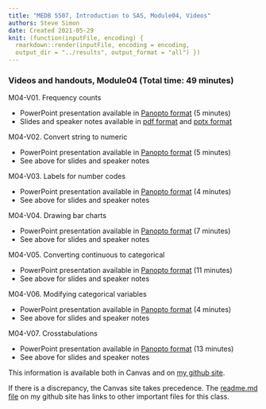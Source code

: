 ```yaml
---
title: "MEDB 5507, Introduction to SAS, Module04, Videos"
authors: Steve Simon
date: Created 2021-05-29
knit: (function(inputFile, encoding) {
  rmarkdown::render(inputFile, encoding = encoding,
  output_dir = "../results", output_format = "all") }) 
---
```


### Videos and handouts, Module04 (Total time: 49 minutes)

M04-V01. Frequency counts

+ PowerPoint presentation available in [Panopto format][m04v01] (5 minutes)
+ Slides and speaker notes available in [pdf format][git1] and [pptx format][git2]

M04-V02. Convert string to numeric

+ PowerPoint presentation available in [Panopto format][m04v02] (5 minutes)
+ See above for slides and speaker notes

M04-V03. Labels for number codes
+ PowerPoint presentation available in [Panopto format][m04v03] (4 minutes)
+ See above for slides and speaker notes

M04-V04. Drawing bar charts
+ PowerPoint presentation available in [Panopto format][m04v04] (7 minutes)
+ See above for slides and speaker notes

M04-V05. Converting continuous to categorical
+ PowerPoint presentation available in [Panopto format][m04v05] (11 minutes)
+ See above for slides and speaker notes

M04-V06. Modifying categorical variables
+ PowerPoint presentation available in [Panopto format][m04v06] (4 minutes)
+ See above for slides and speaker notes

M04-V07. Crosstabulations
+ PowerPoint presentation available in [Panopto format][m04v07] (13 minutes)
+ See above for slides and speaker notes

<!---my git--->
This information is available both in Canvas and on [my github site][thisf].

If there is a discrepancy, the Canvas site takes precedence. The [readme.md file][mygit] on my github site has links to other important files for this class.

[thisf]: https://github.com/pmean/introduction-to-sas/blob/master/modules/5507-04-videos.md
[mygit]: https://github.com/pmean/introduction-to-sas/blob/master/README.md
<!---my git--->

[git1]: https://github.com/pmean/introduction-to-SAS/blob/master/results/m04-5507-simon-slides-and-speaker-notes.pdf
[git2]: https://github.com/pmean/introduction-to-SAS/blob/master/results/m04-5507-simon-slides-and-speaker-notes.pptx

[m04v01]: https://umsystem.hosted.panopto.com/Panopto/Pages/Viewer.aspx?id=746cc8d9-c4f9-42ea-a043-ad640159e272
[m04v02]: https://umsystem.hosted.panopto.com/Panopto/Pages/Viewer.aspx?id=3877b83b-33ec-4550-8e62-ad64015b9b0b
[m04v03]: https://umsystem.hosted.panopto.com/Panopto/Pages/Viewer.aspx?id=86f5eee5-87ae-4ad4-95ee-ad64015dbf0a
[m04v04]: https://umsystem.hosted.panopto.com/Panopto/Pages/Viewer.aspx?id=894ff2ca-2cbe-49a2-a5fa-ad64015f1396
[m04v05]: https://umsystem.hosted.panopto.com/Panopto/Pages/Viewer.aspx?id=51ae4c86-ca1b-4964-b5bb-ad6401617818
[m04v06]: https://umsystem.hosted.panopto.com/Panopto/Pages/Viewer.aspx?id=639a8277-6177-4fc5-84ec-ad640164d171
[m04v07]: https://umsystem.hosted.panopto.com/Panopto/Pages/Viewer.aspx?id=60c17371-49ee-41f0-ba40-ad64016679e1
